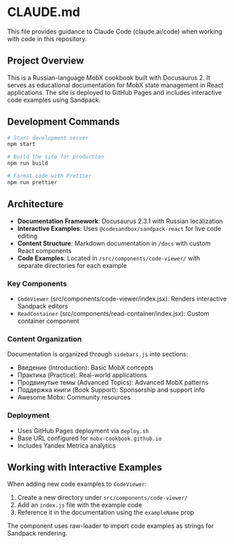 # CLAUDE.md

This file provides guidance to Claude Code (claude.ai/code) when working with code in this repository.

## Project Overview

This is a Russian-language MobX cookbook built with Docusaurus 2. It serves as educational documentation for MobX state management in React applications. The site is deployed to GitHub Pages and includes interactive code examples using Sandpack.

## Development Commands

```bash
# Start development server
npm start

# Build the site for production
npm run build

# Format code with Prettier
npm run prettier
```

## Architecture

- **Documentation Framework**: Docusaurus 2.3.1 with Russian localization
- **Interactive Examples**: Uses `@codesandbox/sandpack-react` for live code editing
- **Content Structure**: Markdown documentation in `/docs` with custom React components
- **Code Examples**: Located in `/src/components/code-viewer/` with separate directories for each example

### Key Components

- `CodeViewer` (src/components/code-viewer/index.jsx): Renders interactive Sandpack editors
- `ReadContainer` (src/components/read-container/index.jsx): Custom container component

### Content Organization

Documentation is organized through `sidebars.js` into sections:
- Введение (Introduction): Basic MobX concepts
- Практика (Practice): Real-world applications  
- Продвинутые темы (Advanced Topics): Advanced MobX patterns
- Поддержка книги (Book Support): Sponsorship and support info
- Awesome Mobx: Community resources

### Deployment

- Uses GitHub Pages deployment via `deploy.sh`
- Base URL configured for `mobx-cookbook.github.io`
- Includes Yandex Metrica analytics

## Working with Interactive Examples

When adding new code examples to `CodeViewer`:
1. Create a new directory under `src/components/code-viewer/`
2. Add an `index.js` file with the example code
3. Reference it in the documentation using the `exampleName` prop

The component uses raw-loader to import code examples as strings for Sandpack rendering.